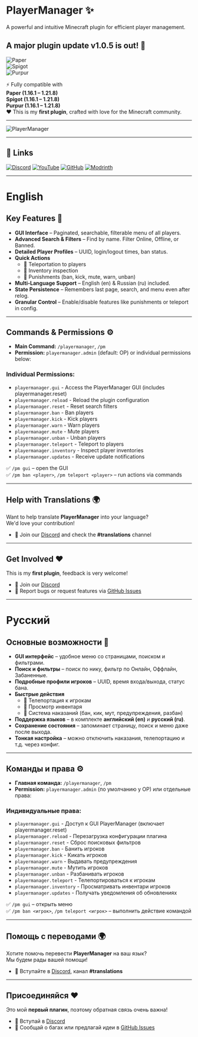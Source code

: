 # PlayerManager ✨
A powerful and intuitive Minecraft plugin for efficient player management.

## A major plugin update v1.0.5 is out! 🚀


![Paper](https://img.shields.io/badge/Paper-1.16.1%E2%80%931.21.8-success&logo=minecraft)     
![Spigot](https://img.shields.io/badge/Spigot-1.16.1%E2%80%931.21.8-success&logo=minecraft)   
![Purpur](https://img.shields.io/badge/Purpur-1.16.1%E2%80%931.21.8-success&logo=minecraft)

⚡ Fully compatible with   
**Paper (1.16.1 – 1.21.8)**   
**Spigot (1.16.1 – 1.21.8)**   
**Purpur (1.16.1 – 1.21.8)**   
❤️ This is my **first plugin**, crafted with love for the Minecraft community.

---

![PlayerManager](https://cdn.modrinth.com/data/cached_images/7922f0180102ac13001a15362fc2a6fbcd2bad12.png)

---

## 📌 Links
[![Discord](https://img.shields.io/badge/Discord-Join-blue?logo=discord&logoColor=white)](https://discord.gg/72mzBTckKC)
[![YouTube](https://img.shields.io/badge/YouTube-Subscribe-red?logo=youtube&logoColor=white)](https://www.youtube.com/@Stepanyaa)
[![GitHub](https://img.shields.io/badge/GitHub-Repo-yellow?logo=github&logoColor=white)](https://github.com/Stepanyaa/PlayerManager)
[![Modrinth](https://img.shields.io/badge/Modrinth-Download-1bd96a?logo=modrinth&logoColor=white)](https://modrinth.com/project/playermanagers)

---

# English

## Key Features 🚀
- **GUI Interface** – Paginated, searchable, filterable menu of all players.  
- **Advanced Search & Filters** – Find by name. Filter Online, Offline, or Banned.  
- **Detailed Player Profiles** – UUID, login/logout times, ban status.  
- **Quick Actions**  
  - 🔹 Teleportation to players  
  - 🔹 Inventory inspection  
  - 🔹 Punishments (ban, kick, mute, warn, unban)  
- **Multi-Language Support** – English (en) & Russian (ru) included.  
- **State Persistence** – Remembers last page, search, and menu even after relog.  
- **Granular Control** – Enable/disable features like punishments or teleport in config.  

---

## Commands & Permissions ⚙️
- **Main Command:** `/playermanager`, `/pm`  
- **Permission:** `playermanager.admin` (default: OP) or individual permissions below:

### Individual Permissions:
- `playermanager.gui` - Access the PlayerManager GUI (includes playermanager.reset)
- `playermanager.reload` - Reload the plugin configuration
- `playermanager.reset` - Reset search filters
- `playermanager.ban` - Ban players
- `playermanager.kick` - Kick players
- `playermanager.warn` - Warn players
- `playermanager.mute` - Mute players
- `playermanager.unban` - Unban players
- `playermanager.teleport` - Teleport to players
- `playermanager.inventory` - Inspect player inventories
- `playermanager.updates` - Receive update notifications

✅ `/pm gui` – open the GUI  
✅ `/pm ban <player>`, `/pm teleport <player>` – run actions via commands  

---

## Help with Translations 🌍
Want to help translate **PlayerManager** into your language?  
We'd love your contribution!  

- 💬 Join our [Discord](https://discord.gg/72mzBTckKC) and check the **#translations** channel  

---

## Get Involved ❤️
This is my **first plugin**, feedback is very welcome!  
- 💬 Join our [Discord](https://discord.gg/72mzBTckKC)  
- 🐛 Report bugs or request features via [GitHub Issues](https://github.com/Stepanyaa/PlayerManager/issues)  

---

# Русский

## Основные возможности 🚀
- **GUI интерфейс** – удобное меню со страницами, поиском и фильтрами.  
- **Поиск и фильтры** – поиск по нику, фильтр по Онлайн, Оффлайн, Забаненные.  
- **Подробные профили игроков** – UUID, время входа/выхода, статус бана.  
- **Быстрые действия**  
  - 🔹 Телепортация к игрокам  
  - 🔹 Просмотр инвентаря  
  - 🔹 Система наказаний (бан, кик, мут, предупреждения, разбан)  
- **Поддержка языков** – в комплекте **английский (en)** и **русский (ru)**.  
- **Сохранение состояния** – запоминает страницу, поиск и меню даже после выхода.  
- **Тонкая настройка** – можно отключить наказания, телепортацию и т.д. через конфиг.  

---

## Команды и права ⚙️
- **Главная команда:** `/playermanager`, `/pm`
- **Permission:** `playermanager.admin` (по умолчанию у OP) или отдельные права:

### Индивидуальные права:
- `playermanager.gui` - Доступ к GUI PlayerManager (включает playermanager.reset)
- `playermanager.reload` - Перезагрузка конфигурации плагина
- `playermanager.reset` - Сброс поисковых фильтров
- `playermanager.ban` - Банить игроков
- `playermanager.kick` - Кикать игроков
- `playermanager.warn` - Выдавать предупреждения
- `playermanager.mute` - Мутить игроков
- `playermanager.unban` - Разбанивать игроков
- `playermanager.teleport` - Телепортироваться к игрокам
- `playermanager.inventory` - Просматривать инвентари игроков
- `playermanager.updates` - Получать уведомления об обновлениях

✅ `/pm gui` – открыть меню  
✅ `/pm ban <игрок>`, `/pm teleport <игрок>` – выполнить действие командой  

---

## Помощь с переводами 🌍
Хотите помочь перевести **PlayerManager** на ваш язык?  
Мы будем рады вашей помощи!  

- 💬 Вступайте в [Discord](https://discord.gg/72mzBTckKC), канал **#translations**  

---

## Присоединяйся ❤️
Это мой **первый плагин**, поэтому обратная связь очень важна!  
- 💬 Вступай в [Discord](https://discord.gg/72mzBTckKC)  
- 🐛 Сообщай о багах или предлагай идеи в [GitHub Issues](https://github.com/Stepanyaa/PlayerManager/issues)
